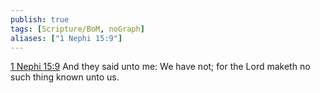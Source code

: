 ```yaml
---
publish: true
tags: [Scripture/BoM, noGraph]
aliases: ["1 Nephi 15:9"]
---
```

[1 Nephi 15:9](https://churchofjesuschrist.org/study/scriptures/bofm/1-ne/15?lang=eng&id=p9#p9) And they said unto me: We have not; for the Lord maketh no such thing known unto us.

